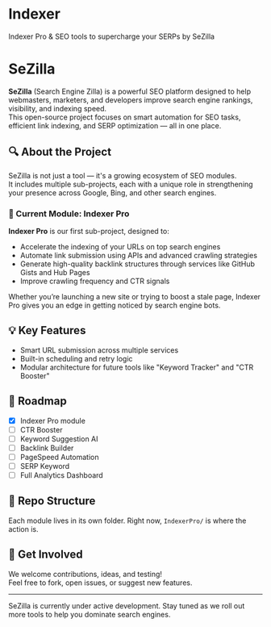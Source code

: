 # Indexer
Indexer Pro &amp; SEO tools to supercharge your SERPs by SeZilla
# SeZilla

**SeZilla** (Search Engine Zilla) is a powerful SEO platform designed to help webmasters, marketers, and developers improve search engine rankings, visibility, and indexing speed.  
This open-source project focuses on smart automation for SEO tasks, efficient link indexing, and SERP optimization — all in one place.

## 🔍 About the Project

SeZilla is not just a tool — it's a growing ecosystem of SEO modules.  
It includes multiple sub-projects, each with a unique role in strengthening your presence across Google, Bing, and other search engines.

### 🧩 Current Module: Indexer Pro

**Indexer Pro** is our first sub-project, designed to:
- Accelerate the indexing of your URLs on top search engines
- Automate link submission using APIs and advanced crawling strategies
- Generate high-quality backlink structures through services like GitHub Gists and Hub Pages
- Improve crawling frequency and CTR signals

Whether you’re launching a new site or trying to boost a stale page, Indexer Pro gives you an edge in getting noticed by search engine bots.

## 💡 Key Features
- Smart URL submission across multiple services
- Built-in scheduling and retry logic
- Modular architecture for future tools like "Keyword Tracker" and "CTR Booster"

## 🚀 Roadmap
- [x] Indexer Pro module
- [ ] CTR Booster
- [ ] Keyword Suggestion AI
- [ ] Backlink Builder
- [ ] PageSpeed Automation
- [ ] SERP Keyword
- [ ] Full Analytics Dashboard

## 📁 Repo Structure
Each module lives in its own folder. Right now, `IndexerPro/` is where the action is.

## 📢 Get Involved
We welcome contributions, ideas, and testing!  
Feel free to fork, open issues, or suggest new features.

---

SeZilla is currently under active development. Stay tuned as we roll out more tools to help you dominate search engines.
